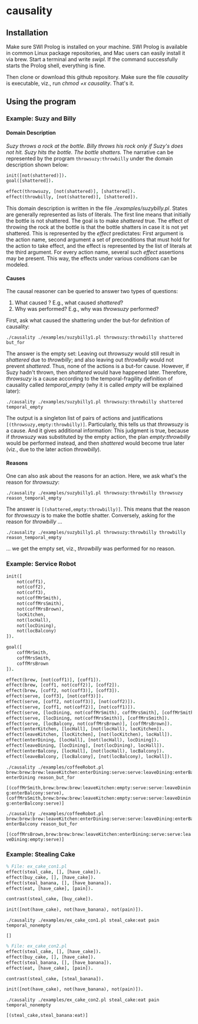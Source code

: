 # causality

## Installation

Make sure SWI Prolog is installed on your machine. SWI Prolog is available in common Linux package repositories, and Mac users can easily install it via brew. Start a terminal and write _swipl_. If the command successfully starts the Prolog shell, everything is fine. 

Then clone or download this github repository. Make sure the file _causality_ is executable, viz., run _chmod +x causality_. That's it.

## Using the program

### Example: Suzy and Billy

#### Domain Description

*Suzy throws a rock at the bottle. Billy throws his rock only if Suzy's does not hit. Suzy hits the bottle. The bottle shatters.* The narrative can be represented by the program <code>throwsuzy:throwbilly</code> under the domain description shown below:

```prolog
init([not(shattered)]).
goal([shattered]).

effect(throwsuzy, [not(shattered)], [shattered]).
effect(throwbilly, [not(shattered)], [shattered]).
```

This domain description is written in the file *./examples/suzybilly.pl*. States are generally represented as lists of literals. The first line means that initially the bottle is not shattered. The goal is to make *shattered* true. The effect of throwing the rock at the bottle is that the bottle shatters in case it is not yet shattered. This is represented by the *effect* predictates: First argument is the action name, second argument a set of preconditions that must hold for the action to take effect, and the effect is represented by the list of literals at the third argument. For every action name, several such *effect* assertions may be present. This way, the effects under various conditions can be modeled.

#### Causes

The causal reasoner can be queried to answer two types of questions: 

1. What caused <literal>? E.g., what caused *shattered*?
1. Why was <action> performed? E.g., why was *throwsuzy* performed?

First, ask what caused the shattering under the but-for definition of causality:
```
./causality ./examples/suzybilly1.pl throwsuzy:throwbilly shattered but_for
```

The answer is the empty set: Leaving out *throwsuzy* would still result in *shattered* due to *throwbilly*; and also leaving out *throwbilly* would not prevent *shattered*. Thus, none of the actions is a but-for cause. However, if Suzy hadn't thrown, then *shattered* would have happened later. Therefore, *throwsuzy* is a cause according to the temporal-fragility definition of causality called *temporal_empty* (why it is called *empty* will be explained later):
```
./causality ./examples/suzybilly1.pl throwsuzy:throwbilly shattered temporal_empty
```

The output is a singleton list of pairs of actions and justifications <code>[(throwsuzy,empty:throwbilly)]</code>. Particularly, this tells us that *throwsuzy* is a cause. And it gives additional information: This judgment is true, because if *throwsuzy* was substituted by the empty action, the plan *empty:throwbilly* would be performed instead, and then *shattered* would become true later (viz., due to the later action *throwbilly*).


#### Reasons

One can also ask about the reasons for an action. Here, we ask what's the reason for *throwsuzy*:
```
./causality ./examples/suzybilly1.pl throwsuzy:throwbilly throwsuzy reason_temporal_empty
```

The answer is <code>[(shattered,empty:throwbilly)]</code>. This means that the reason for *throwsuzy* is to make the bottle shatter. Conversely, asking for the reason for *throwbilly* ...
```
./causality ./examples/suzybilly1.pl throwsuzy:throwbilly throwbilly reason_temporal_empty
```

... we get the empty set, viz., *throwbilly* was performed for no reason.

### Example: Service Robot

```prolog
init([
    not(coff1), 
    not(coff2), 
    not(coff3), 
    not(coffMrSmith), 
    not(coffMrsSmith), 
    not(coffMrsBrown), 
    locKitchen, 
    not(locHall), 
    not(locDining), 
    not(locBalcony)
]).

goal([
    coffMrSmith,
    coffMrsSmith,
    coffMrsBrown
]).

effect(brew, [not(coff1)], [coff1]).
effect(brew, [coff1, not(coff2)], [coff2]).
effect(brew, [coff2, not(coff3)], [coff3]).
effect(serve, [coff3], [not(coff3)]).
effect(serve, [coff2, not(coff3)], [not(coff2)]).
effect(serve, [coff1, not(coff2)], [not(coff1)]).
effect(serve, [locDining, not(coffMrSmith), coffMrsSmith], [coffMrSmith]).
effect(serve, [locDining, not(coffMrsSmith)], [coffMrsSmith]).
effect(serve, [locBalcony, not(coffMrsBrown)], [coffMrsBrown]).
effect(enterKitchen, [locHall], [not(locHall), locKitchen]).
effect(leaveKitchen, [locKitchen], [not(locKitchen), locHall]).
effect(enterDining, [locHall], [not(locHall), locDining]).
effect(leaveDining, [locDining], [not(locDining), locHall]).
effect(enterBalcony, [locHall], [not(locHall), locBalcony]).
effect(leaveBalcony, [locBalcony], [not(locBalcony), locHall]).
````


```
./causality ./examples/coffeeRobot.pl brew:brew:brew:leaveKitchen:enterDining:serve:serve:leaveDining:enterBalcony:serve enterDining reason_but_for
```
<code>[(coffMrSmith,brew:brew:brew:leaveKitchen:empty:serve:serve:leaveDining:enterBalcony:serve),(coffMrsSmith,brew:brew:brew:leaveKitchen:empty:serve:serve:leaveDining:enterBalcony:serve)]</code>

```
./causality ./examples/coffeeRobot.pl brew:brew:brew:leaveKitchen:enterDining:serve:serve:leaveDining:enterBalcony:serve enterBalcony reason_but_for
```

<code>[(coffMrsBrown,brew:brew:brew:leaveKitchen:enterDining:serve:serve:leaveDining:empty:serve)]</code>

### Example: Stealing Cake

```prolog
% File: ex_cake_con1.pl
effect(steal_cake, [], [have_cake]).
effect(buy_cake, [], [have_cake]).
effect(steal_banana, [], [have_banana]).
effect(eat, [have_cake], [pain]).

contrast(steal_cake, [buy_cake]).

init([not(have_cake), not(have_banana), not(pain)]).
```

```
./causality ./examples/ex_cake_con1.pl steal_cake:eat pain temporal_nonempty
```

<code>[]</code>

```prolog
% File: ex_cake_con2.pl
effect(steal_cake, [], [have_cake]).
effect(buy_cake, [], [have_cake]).
effect(steal_banana, [], [have_banana]).
effect(eat, [have_cake], [pain]).

contrast(steal_cake, [steal_banana]).

init([not(have_cake), not(have_banana), not(pain)]).
```

```
./causality ./examples/ex_cake_con2.pl steal_cake:eat pain temporal_nonempty
```

<code>[(steal_cake,steal_banana:eat)]</code>